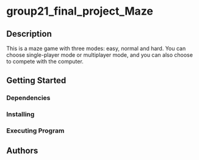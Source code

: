 # group21_final_project_Maze

## Description
This is a maze game with three modes: easy, normal and hard. You can choose single-player mode or multiplayer mode, and you can also choose to compete with the computer.

## Getting Started

### Dependencies

### Installing

### Executing Program

## Authors
